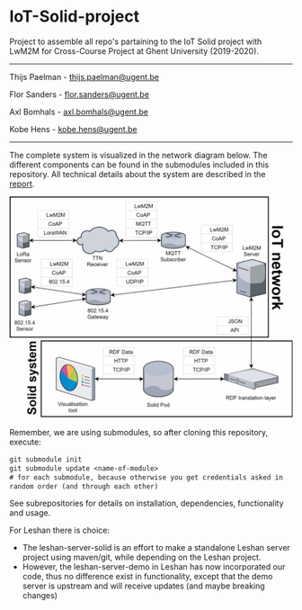 # IoT-Solid-project

Project to assemble all repo's partaining to the IoT Solid project with LwM2M for Cross-Course Project at Ghent University (2019-2020).

---

Thijs Paelman - [thijs.paelman@ugent.be](mailto:thijs.paelman@ugent.be)

Flor Sanders - [flor.sanders@ugent.be](mailto:flor.sanders@ugent.be)

Axl Bomhals - [axl.bomhals@ugent.be](mailto:axl.bomhals@ugent.be)

Kobe Hens - [kobe.hens@ugent.be](mailto:kobe.hens@ugent.be)

---

The complete system is visualized in the network diagram below. The different components can be found in the submodules included in this repository.
All technical details about the system are described in the [report](./report/Report.pdf).

![proof-of-concept-1](README.assets/proof-of-concept-1.png)

Remember, we are using submodules, so after cloning this repository, execute:
```
git submodule init
git submodule update <name-of-module>
# for each submodule, because otherwise you get credentials asked in random order (and through each other)
```


See subrepositories for details on installation, dependencies, functionality and usage.

For Leshan there is choice:
 - The leshan-server-solid is an effort to make a standalone Leshan server project using maven/git, while depending on the Leshan project.
 - However, the leshan-server-demo in Leshan has now incorporated our code, thus no difference exist in functionality, except that the demo server is upstream and will receive updates (and maybe breaking changes)
